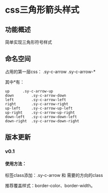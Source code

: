 
# css三角形箭头样式

## 功能概述

简单实现三角形符号样式

## 命名空间

占用的第一层css：
.sy-c-arrow
.sy-c-arrow-*

其中*有：

```
up		.sy-c-arrow-up
down		.sy-c-arrow-down
left		.sy-c-arrow-left
right		.sy-c-arrow-right
up-left		.sy-c-arrow-up-left
up-right	.sy-c-arrow-up-right
down-left	.sy-c-arrow-down-left
down-right	.sy-c-arrow-down-right
```
## 版本更新

### v0.1

#### 使用方法：

标签class添加：.sy-c-arrow 和 需要的方向的class

推荐覆盖样式：border-color、border-width。
		



